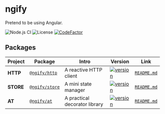 # ngify

Pretend to be using Angular.

![Node.js CI](https://github.com/ngify/ngify/workflows/Node.js%20CI/badge.svg)
![License](https://img.shields.io/badge/License-MIT-blue.svg)
[![CodeFactor](https://www.codefactor.io/repository/github/ngify/ngify/badge)](https://www.codefactor.io/repository/github/ngify/ngify)

## Packages

| Project   | Package                                                      | Intro                         | Version                                                                                                        | Link                                                                   |
| --------- | ------------------------------------------------------------ | ----------------------------- | -------------------------------------------------------------------------------------------------------------- | ---------------------------------------------------------------------- |
| **HTTP**  | [`@ngify/http`](https://www.npmjs.com/package/@ngify/http)   | A reactive HTTP client                | [![version](https://img.shields.io/npm/v/@ngify/http/latest.svg)](https://www.npmjs.com/package/@ngify/http)   | [`README.md`](https://github.com/ngify/ngify/tree/main/packages/http)  |
| **STORE** | [`@ngify/store`](https://www.npmjs.com/package/@ngify/store) | A mini state manager          | [![version](https://img.shields.io/npm/v/@ngify/store/latest.svg)](https://www.npmjs.com/package/@ngify/store) | [`README.md`](https://github.com/ngify/ngify/tree/main/packages/store) |
| **AT**    | [`@ngify/at`](https://www.npmjs.com/package/@ngify/at)       | A practical decorator library | [![version](https://img.shields.io/npm/v/@ngify/at/latest.svg)](https://www.npmjs.com/package/@ngify/at)       | [`README.md`](https://github.com/ngify/ngify/tree/main/packages/at)    |
